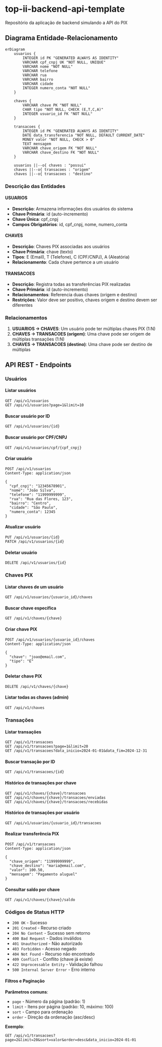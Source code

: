 # top-ii-backend-api-template
Repositório da aplicação de backend simulando a API do PIX


## Diagrama Entidade-Relacionamento


```mermaid
erDiagram
    usuarios {
        INTEGER id PK "GENERATED ALWAYS AS IDENTITY"
        VARCHAR cpf_cnpj UK "NOT NULL, UNIQUE"
        VARCHAR nome "NOT NULL"
        VARCHAR telefone
        VARCHAR rua
        VARCHAR bairro
        VARCHAR cidade
        INTEGER numero_conta "NOT NULL"
    }

    chaves {
        VARCHAR chave PK "NOT NULL"
        CHAR tipo "NOT NULL, CHECK (E,T,C,A)"
        INTEGER usuario_id FK "NOT NULL"
    }

    transacoes {
        INTEGER id PK "GENERATED ALWAYS AS IDENTITY"
        DATE data_transferencia "NOT NULL, DEFAULT CURRENT_DATE"
        MONEY valor "NOT NULL, CHECK > 0"
        TEXT mensagem
        VARCHAR chave_origem FK "NOT NULL"
        VARCHAR chave_destino FK "NOT NULL"
    }

    usuarios ||--o{ chaves : "possui"
    chaves ||--o{ transacoes : "origem"
    chaves ||--o{ transacoes : "destino"
```

### Descrição das Entidades

#### USUARIOS
- **Descrição**: Armazena informações dos usuários do sistema
- **Chave Primária**: id (auto-incremento)
- **Chave Única**: cpf_cnpj
- **Campos Obrigatórios**: id, cpf_cnpj, nome, numero_conta

#### CHAVES
- **Descrição**: Chaves PIX associadas aos usuários
- **Chave Primária**: chave (texto)
- **Tipos**: E (Email), T (Telefone), C (CPF/CNPJ), A (Aleatória)
- **Relacionamento**: Cada chave pertence a um usuário

#### TRANSACOES
- **Descrição**: Registra todas as transferências PIX realizadas
- **Chave Primária**: id (auto-incremento)
- **Relacionamentos**: Referencia duas chaves (origem e destino)
- **Restrições**: Valor deve ser positivo, chaves origem e destino devem ser diferentes

### Relacionamentos

1. **USUARIOS → CHAVES**: Um usuário pode ter múltiplas chaves PIX (1:N)
2. **CHAVES → TRANSACOES (origem)**: Uma chave pode ser origem de múltiplas transações (1:N)
3. **CHAVES → TRANSACOES (destino)**: Uma chave pode ser destino de múltiplas




## API REST - Endpoints

### Usuários

#### Listar usuários
```
GET /api/v1/usuarios
GET /api/v1/usuarios?page=1&limit=10
```

#### Buscar usuário por ID
```
GET /api/v1/usuarios/{id}
```

#### Buscar usuário por CPF/CNPJ
```
GET /api/v1/usuarios/cpf/{cpf_cnpj}
```

#### Criar usuário
```
POST /api/v1/usuarios
Content-Type: application/json

{
  "cpf_cnpj": "12345678901",
  "nome": "João Silva",
  "telefone": "11999999999",
  "rua": "Rua das Flores, 123",
  "bairro": "Centro",
  "cidade": "São Paulo",
  "numero_conta": 12345
}
```

#### Atualizar usuário
```
PUT /api/v1/usuarios/{id}
PATCH /api/v1/usuarios/{id}
```

#### Deletar usuário
```
DELETE /api/v1/usuarios/{id}
```

### Chaves PIX

#### Listar chaves de um usuário
```
GET /api/v1/usuarios/{usuario_id}/chaves
```

#### Buscar chave específica
```
GET /api/v1/chaves/{chave}
```

#### Criar chave PIX
```
POST /api/v1/usuarios/{usuario_id}/chaves
Content-Type: application/json

{
  "chave": "joao@email.com",
  "tipo": "E"
}
```

#### Deletar chave PIX
```
DELETE /api/v1/chaves/{chave}
```

#### Listar todas as chaves (admin)
```
GET /api/v1/chaves
```

### Transações

#### Listar transações
```
GET /api/v1/transacoes
GET /api/v1/transacoes?page=1&limit=20
GET /api/v1/transacoes?data_inicio=2024-01-01&data_fim=2024-12-31
```

#### Buscar transação por ID
```
GET /api/v1/transacoes/{id}
```

#### Histórico de transações por chave
```
GET /api/v1/chaves/{chave}/transacoes
GET /api/v1/chaves/{chave}/transacoes/enviadas
GET /api/v1/chaves/{chave}/transacoes/recebidas
```

#### Histórico de transações por usuário
```
GET /api/v1/usuarios/{usuario_id}/transacoes
```

#### Realizar transferência PIX
```
POST /api/v1/transacoes
Content-Type: application/json

{
  "chave_origem": "11999999999",
  "chave_destino": "maria@email.com",
  "valor": 100.50,
  "mensagem": "Pagamento aluguel"
}
```

#### Consultar saldo por chave
```
GET /api/v1/chaves/{chave}/saldo
```



### Códigos de Status HTTP

- `200 OK` - Sucesso
- `201 Created` - Recurso criado
- `204 No Content` - Sucesso sem retorno
- `400 Bad Request` - Dados inválidos
- `401 Unauthorized` - Não autorizado
- `403 Forbidden` - Acesso negado
- `404 Not Found` - Recurso não encontrado
- `409 Conflict` - Conflito (chave já existe)
- `422 Unprocessable Entity` - Validação falhou
- `500 Internal Server Error` - Erro interno

#### Filtros e Paginação

**Parâmetros comuns**:
- `page` - Número da página (padrão: 1)
- `limit` - Itens por página (padrão: 10, máximo: 100)
- `sort` - Campo para ordenação
- `order` - Direção da ordenação (asc/desc)

 **Exemplo**:
```
GET /api/v1/transacoes?page=2&limit=20&sort=valor&order=desc&data_inicio=2024-01-01
```